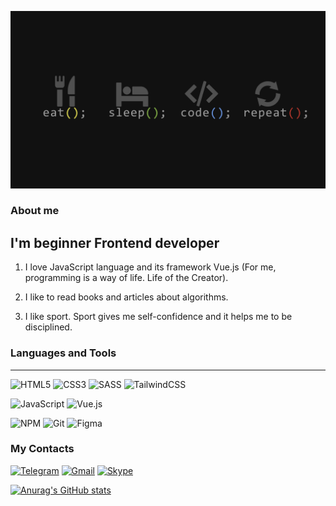 ![Header](https://github.com/Shakh07/shakh07/blob/main/assets/image.webp)

### About me

## I'm beginner Frontend developer

1. I love JavaScript language and its framework Vue.js (For me, programming is a way of life. Life of the Creator).

2. I like to read books and articles about algorithms.

3. I like sport. Sport gives me self-confidence and it helps me to be disciplined.

### Languages and Tools

---

![HTML5](https://img.shields.io/badge/html5-%23E34F26.svg?style=for-the-badge&logo=html5&logoColor=white)
![CSS3](https://img.shields.io/badge/css3-%231572B6.svg?style=for-the-badge&logo=css3&logoColor=white)
![SASS](https://img.shields.io/badge/SASS-hotpink.svg?style=for-the-badge&logo=SASS&logoColor=white)
![TailwindCSS](https://img.shields.io/badge/tailwindcss-%2338B2AC.svg?style=for-the-badge&logo=tailwind-css&logoColor=white)

![JavaScript](https://img.shields.io/badge/javascript-%23323330.svg?style=for-the-badge&logo=javascript&logoColor=%23F7DF1E)
![Vue.js](https://img.shields.io/badge/vuejs-%2335495e.svg?style=for-the-badge&logo=vuedotjs&logoColor=%234FC08D)

![NPM](https://img.shields.io/badge/NPM-%23000000.svg?style=for-the-badge&logo=npm&logoColor=white)
![Git](https://img.shields.io/badge/git-%23F05033.svg?style=for-the-badge&logo=git&logoColor=white)
![Figma](https://img.shields.io/badge/figma-%23F24E1E.svg?style=for-the-badge&logo=figma&logoColor=white)

### My Contacts

[![Telegram](https://img.shields.io/badge/Telegram-2CA5E0?style=for-the-badge&logo=telegram&logoColor=white)](https://t.me/JshS42web)
[![Gmail](https://img.shields.io/badge/Gmail-D14836?style=for-the-badge&logo=gmail&logoColor=white)](kesamirov1997@gmail.com)
[![Skype](https://img.shields.io/badge/Skype-%2300AFF0.svg?style=for-the-badge&logo=Skype&logoColor=white)](https://join.skype.com/invite/ONTJVAYJA6Ta)

[![Anurag's GitHub stats](https://github-readme-stats.vercel.app/api?username=Shakh07&show_icons=true&theme=cobalt)](https://github.com/Shakh07/github-readme-stats)

